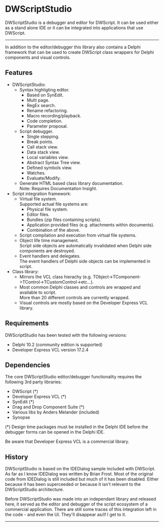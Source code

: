 # DWScriptStudio #

DWScriptStudio is a debugger and editor for DWScript. It can be used either as a stand alone IDE or it can be 
integrated into applications that use DWScript.

---

In addition to the editor/debugger this library also contains a Delphi framework that can be used to create DWScript 
class wrappers for Delphi components and visual controls.

## Features

* DWScriptStudio:
    * Syntax highligting editor.
        * Based on SynEdit.
    	* Multi page.
    	* RegEx search.
    	* Rename refactoring.
        * Macro recording/playback.
        * Code completion.
	    * Parameter proposal.
    * Script debugger.
        * Single stepping.
    	* Break points.
        * Call stack view.
    	* Data stack view.
    	* Local variables view.
    	* Abstract Syntax Tree view.
    	* Defined symbols view.
    	* Watches.
    	* Evaluate/Modify.
    * Generate HTML based class library documentation.  
      Note: Requires Documentation Insight.
* Script integration framework:
    * Virtual file system.  
	  Supported actual file systems are:
        * Physical file system.
    	* Editor files.
    	* Bundles (zip files containing scripts).
    	* Application provided files (e.g. attachments within documents).
    	* Combination of the above.
    * Script compilation and execution from virtual file systems.
    * Object life time management.  
      Script side objects are automatically invalidated when Delphi side components are destroyed.
    * Event handlers and delegates.  
      The event handlers of Delphi side objects can be implemented in script.
* Class library:
    * Mirrors the VCL class hierachy (e.g. TObject->TComponent->TControl->TCustomControl->etc...).
    * Most common Delphi classes and controls are wrapped and available to script.  
      More than 20 different controls are currently wrapped.
    * Visual controls are mostly based on the Developer Express VCL library.

## Requirements

DWScriptStudio has been tested with the following versions:

* Delphi 10.2 (community edition is supported)
* Developer Express VCL version 17.2.4

## Dependencies

The core DWScriptStudio editor/debugger functionality requires the following 3rd party libraries:

* DWScript (*)
* Developer Express VCL (*)
* SynEdit (*)
* Drag and Drop Component Suite (*)
* Various libs by Anders Melander (included)
* Synopse

(*) Design time packages must be installed in the Delphi IDE before the debugger forms can be opened in the Delphi IDE.

Be aware that Developer Express VCL is a commercial library.

## History

DWScriptStudio is based on the IDEDialog sample included with DWScript. As far as I know IDEDialog was written by Brian Frost.
Most of the original code from IDEDialog is still included but much of it has been disabled. Either because it 
has been superceeded or because it isn't relevant to the DWScriptStudio architecture.

Before DWScriptStudio was made into an independant library and released here, it served as the editor and debugger of the script
ecosystem of a commercial application. There are still some traces of this integration left in the code - and even the UI. They'll
disappear as/if I get to it.

---
